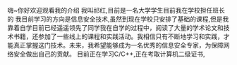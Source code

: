 嗨~你好欢迎观看我的介绍
我叫祁红,目前是一名大学学生目前我在学校担任班长的
我目前学习的方向是信息安全技术,虽然到现在学校只安排了基础的课程,但是我靠着自学目前已经遥遥领先了同学我在自学的过程中，阅读了大量的学术论文和技术书籍，还参加了一些线上的课程和实践活动。我相信只有不断地学习和实践，才能真正掌握这门技术。未来，我希望能够成为一名优秀的信息安全专家，为保障网络安全做出自己的贡献。
目前正在学习C/C++,正在考取计算机二级证书,
